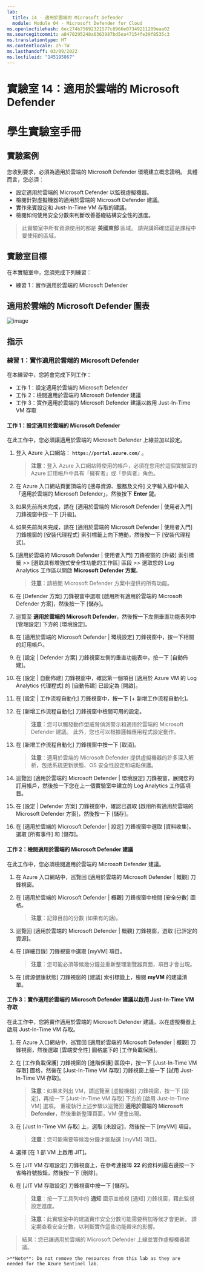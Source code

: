 ```yaml
---
lab:
  title: 14 - 適用於雲端的 Microsoft Defender
  module: Module 04 - Microsoft Defender for Cloud
ms.openlocfilehash: 6ec274b75692321577c8966e07349211209eaa02
ms.sourcegitcommit: a8470295248a6363987bd5ea47154fe39f8535c3
ms.translationtype: HT
ms.contentlocale: zh-TW
ms.lasthandoff: 03/09/2022
ms.locfileid: "145195867"
---
```

# <a name="lab-14-microsoft-defender-for-cloud"></a>實驗室 14：適用於雲端的 Microsoft Defender
# <a name="student-lab-manual"></a>學生實驗室手冊

## <a name="lab-scenario"></a>實驗案例

您收到要求，必須為適用於雲端的 Microsoft Defender 環境建立概念證明。 具體而言，您必須：

- 設定適用於雲端的 Microsoft Defender 以監視虛擬機器。
- 檢閱針對虛擬機器的適用於雲端的 Microsoft Defender 建議。
- 實作來賓設定和 Just-In-Time VM 存取的建議。 
- 檢閱如何使用安全分數來判斷改善基礎結構安全性的進度。

> 此實驗室中所有資源使用的都是 **美國東部** 區域。 請與講師確認這是課程中要使用的區域。 

## <a name="lab-objectives"></a>實驗室目標

在本實驗室中，您須完成下列練習：

- 練習 1：實作適用於雲端的 Microsoft Defender

## <a name="microsoft-defender-for-cloud-diagram"></a>適用於雲端的 Microsoft Defender 圖表

![image](https://user-images.githubusercontent.com/91347931/157537800-94a64b6e-026c-41b2-970e-f8554ce1e0ab.png)

## <a name="instructions"></a>指示

### <a name="exercise-1-implement-microsoft-defender-for-cloud"></a>練習 1：實作適用於雲端的 Microsoft Defender

在本練習中，您將會完成下列工作：

- 工作 1：設定適用於雲端的 Microsoft Defender
- 工作 2：檢閱適用於雲端的 Microsoft Defender 建議
- 工作 3：實作適用於雲端的 Microsoft Defender 建議以啟用 Just-In-Time VM 存取

#### <a name="task-1-configure-microsoft-defender-for-cloud"></a>工作 1：設定適用於雲端的 Microsoft Defender

在此工作中，您必須讓適用於雲端的 Microsoft Defender 上線並加以設定。

1. 登入 Azure 入口網站： **`https://portal.azure.com/`** 。

    >**注意**：登入 Azure 入口網站時使用的帳戶，必須在您用於這個實驗室的 Azure 訂用帳戶中具有「擁有者」或「參與者」角色。

2. 在 Azure 入口網站頁面頂端的 [搜尋資源、服務及文件] 文字輸入框中輸入「適用於雲端的 Microsoft Defender」，然後按下 **Enter** 鍵。

3. 如果先前尚未完成，請在 [適用於雲端的 Microsoft Defender \| 使用者入門] 刀鋒視窗中按一下 [升級]。
     
4. 如果先前尚未完成，請在 [適用於雲端的 Microsoft Defender \| 使用者入門] 刀鋒視窗的 [安裝代理程式] 索引標籤上向下捲動，然後按一下 [安裝代理程式]。 

5. [適用於雲端的 Microsoft Defender \| 使用者入門] 刀鋒視窗的 [升級] 索引標籤 >> [選取具有增強式安全性功能的工作區] 區段 >> 選取您的 Log Analytics 工作區以開啟   **Microsoft Defender 方案**。 

    >**注意**：請檢閱 Microsoft Defender 方案中提供的所有功能。 

6. 在 [Defender 方案] 刀鋒視窗中選取 [啟用所有適用於雲端的 Microsoft Defender 方案]，然後按一下 [儲存]。

7. 巡覽至 **適用於雲端的 Microsoft Defender**，然後按一下左側垂直功能表列中 [管理設定] 下方的 [環境設定]。

8. 在 [適用於雲端的 Microsoft Defender | 環境設定] 刀鋒視窗中，按一下相關的訂用帳戶。 

9. 在 [設定 | Defender 方案] 刀鋒視窗左側的垂直功能表中，按一下 [自動佈建]。

10. 在 [設定 | 自動佈建] 刀鋒視窗中，確認第一個項目 [適用於 Azure VM 的 Log Analytics 代理程式] 的 [自動佈建] 已設定為 [開啟]。

11. 在 [設定 \| 工作流程自動化] 刀鋒視窗中，按一下 [+ 新增工作流程自動化]。

12. 在 [新增工作流程自動化] 刀鋒視窗中檢閱可用的設定。 

    >**注意**：您可以觸發動作型威脅偵測警示和適用於雲端的 Microsoft Defender 建議。 此外，您也可以根據邏輯應用程式設定動作。 

13. 在 [新增工作流程自動化] 刀鋒視窗中按一下 [取消]。

    >**注意**：適用於雲端的 Microsoft Defender 提供虛擬機器的許多深入解析，包括系統更新狀態、OS 安全性設定和端點保護。

14. 巡覽回 [適用於雲端的 Microsoft Defender \| 環境設定] 刀鋒視窗，展開您的訂用帳戶，然後按一下您在上一個實驗室中建立的 Log Analytics 工作區項目。

15. 在 [設定 \| Defender 方案] 刀鋒視窗中，確認已選取 [啟用所有適用於雲端的 Microsoft Defender 方案]，然後按一下 [儲存]。

16. 在 [適用於雲端的 Microsoft Defender \| 設定] 刀鋒視窗中選取 [資料收集]。 選取 [所有事件] 和 [儲存]。


#### <a name="task-2-review-the-microsoft-defender-for-cloud-recommendation"></a>工作 2：檢閱適用於雲端的 Microsoft Defender 建議

在此工作中，您必須檢閱適用於雲端的 Microsoft Defender 建議。 

1. 在 Azure 入口網站中，巡覽回 [適用於雲端的 Microsoft Defender \| 概觀] 刀鋒視窗。 

2. 在 [適用於雲端的 Microsoft Defender \| 概觀] 刀鋒視窗中檢閱 [安全分數] 圖格。

    >**注意**：記錄目前的分數 (如果有的話)。

3. 巡覽回 [適用於雲端的 Microsoft Defender \| 概觀] 刀鋒視窗，選取 [已評定的資源]。

4. 在 [詳細目錄] 刀鋒視窗中選取 [myVM] 項目。

    >**注意**：您可能必須等候幾分鐘並重新整理瀏覽器頁面，項目才會出現。
    
5. 在 [資源健康狀態] 刀鋒視窗的 [建議] 索引標籤上，檢閱 **myVM** 的建議清單。


#### <a name="task-3-implement-the-microsoft-defender-for-cloud-recommendation-to-enable-just-in-time-vm-access"></a>工作 3：實作適用於雲端的 Microsoft Defender 建議以啟用 Just-In-Time VM 存取

在此工作中，您將實作適用於雲端的 Microsoft Defender 建議，以在虛擬機器上啟用 Just-In-Time VM 存取。 

1. 在 Azure 入口網站中，巡覽回 [適用於雲端的 Microsoft Defender \| 概觀] 刀鋒視窗，然後選取 [雲端安全性] 圖格底下的 [工作負載保護]。 

2. 在 [工作負載保護] 刀鋒視窗的 [進階保護] 區段中，按一下 [Just-In-Time VM 存取] 圖格，然後在 [Just-In-Time VM 存取] 刀鋒視窗上按一下 [試用 Just-In-Time VM 存取]。

    >**注意**：如果未列出 VM，請巡覽至 [虛擬機器] 刀鋒視窗，按一下 [設定]，再按一下 [Just-In-Time VM 存取] 下方的 [啟用 Just-In-Time VM] 選項。    重複執行上述步驟以巡覽回 **適用於雲端的 Microsoft Defender**，然後重新整理頁面，VM 便會出現。

3. 在 [Just In-Time VM 存取] 上，選取 [未設定]，然後按一下 [myVM] 項目。

    >**注意**：您可能需要等候幾分鐘才能點選 [myVM] 項目。

4. 選擇 [在 1 部 VM 上啟用 JIT]。

5. 在 [JIT VM 存取設定] 刀鋒視窗上，在參考連接埠 **22** 的資料列最右邊按一下省略符號按鈕，然後按一下 [刪除]。

6. 在 [JIT VM 存取設定] 刀鋒視窗中按一下 [儲存]。 

    >**注意**：按一下工具列中的 **通知** 圖示並檢視 [通知] 刀鋒視窗，藉此監視設定進度。 

    >**注意**：此實驗室中的建議實作安全分數可能需要稍加等候才會更新。 請定期查看安全分數，以判斷實作這些功能帶來的影響。 

> 結果：您已讓適用於雲端的 Microsoft Defender 上線並實作虛擬機器建議。 

    >**Note**: Do not remove the resources from this lab as they are needed for the Azure Sentinel lab.
